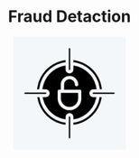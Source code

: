 <h1 align="center">Fraud Detaction</h1>

<p align="center">
<img src="img/icon.jpg" width="200">
</p>

